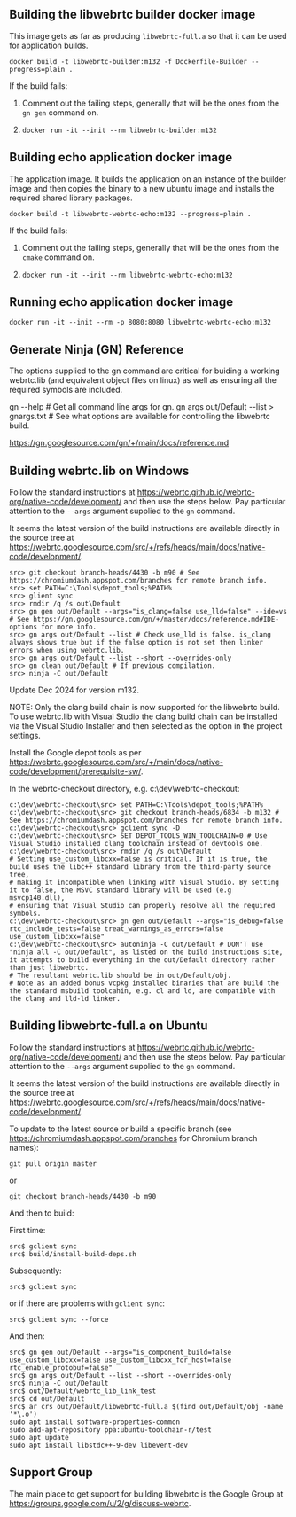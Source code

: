 ## Building the libwebrtc builder docker image

This image gets as far as producing `libwebrtc-full.a` so that it can be used for application builds.

`docker build -t libwebrtc-builder:m132 -f Dockerfile-Builder --progress=plain .`

If the build fails:

1. Comment out the failing steps, generally that will be the ones from the `gn gen` command on.

2. `docker run -it --init --rm libwebrtc-builder:m132`

## Building echo application docker image

The application image. It builds the application on an instance of the builder image and then copies the binary to a new ubuntu image and installs the required shared library packages.

`docker build -t libwebrtc-webrtc-echo:m132 --progress=plain .`

If the build fails:

1. Comment out the failing steps, generally that will be the ones from the `cmake` command on.

2. `docker run -it --init --rm libwebrtc-webrtc-echo:m132`

## Running echo application docker image

`docker run -it --init --rm -p 8080:8080 libwebrtc-webrtc-echo:m132`

## Generate Ninja (GN) Reference

The options supplied to the gn command are critical for buiding a working webrtc.lib (and equivalent object files on linux) as well as ensuring all the required symbols are included.

gn --help # Get all command line args for gn.
gn args out/Default --list > gnargs.txt # See what options are available for controlling the libwebrtc build.

https://gn.googlesource.com/gn/+/main/docs/reference.md

## Building webrtc.lib on Windows

Follow the standard instructions at https://webrtc.github.io/webrtc-org/native-code/development/ and then use the steps below. Pay particular attention to the `--args` argument supplied to the `gn` command.

It seems the latest version of the build instructions are available directly in the source tree at https://webrtc.googlesource.com/src/+/refs/heads/main/docs/native-code/development/.

````
src> git checkout branch-heads/4430 -b m90 # See https://chromiumdash.appspot.com/branches for remote branch info.
src> set PATH=C:\Tools\depot_tools;%PATH%
src> glient sync
src> rmdir /q /s out\Default
src> gn gen out/Default --args="is_clang=false use_lld=false" --ide=vs # See https://gn.googlesource.com/gn/+/master/docs/reference.md#IDE-options for more info.
src> gn args out/Default --list # Check use_lld is false. is_clang always shows true but if the false option is not set then linker errors when using webrtc.lib.
src> gn args out/Default --list --short --overrides-only
src> gn clean out/Default # If previous compilation.
src> ninja -C out/Default
````

Update Dec 2024 for version m132.

NOTE: Only the clang build chain is now supported for the libwebrtc build. To use webrtc.lib with Visual Studio the clang build chain can be installed via the Visual Studio Installer and then selected as the option in the project settings.

Install the Google depot tools as per https://webrtc.googlesource.com/src/+/main/docs/native-code/development/prerequisite-sw/.

In the webrtc-checkout directory, e.g. c:\dev\webrtc-checkout:

````
c:\dev\webrtc-checkout\src> set PATH=C:\Tools\depot_tools;%PATH%
c:\dev\webrtc-checkout\src> git checkout branch-heads/6834 -b m132 # See https://chromiumdash.appspot.com/branches for remote branch info.
c:\dev\webrtc-checkout\src> gclient sync -D
c:\dev\webrtc-checkout\src> SET DEPOT_TOOLS_WIN_TOOLCHAIN=0 # Use Visual Studio installed clang toolchain instead of devtools one.
c:\dev\webrtc-checkout\src> rmdir /q /s out\Default
# Setting use_custom_libcxx=false is critical. If it is true, the build uses the libc++ standard library from the third-party source tree, 
# making it incompatible when linking with Visual Studio. By setting it to false, the MSVC standard library will be used (e.g msvcp140.dll), 
# ensuring that Visual Studio can properly resolve all the required symbols.
c:\dev\webrtc-checkout\src> gn gen out/Default --args="is_debug=false rtc_include_tests=false treat_warnings_as_errors=false use_custom_libcxx=false"
c:\dev\webrtc-checkout\src> autoninja -C out/Default # DON'T use "ninja all -C out/Default", as listed on the build instructions site, it attempts to build everything in the out/Default directory rather than just libwebrtc.
# The resultant webrtc.lib should be in out/Default/obj.
# Note as an added bonus vcpkg installed binaries that are build the the standard msbuild toolcahin, e.g. cl and ld, are compatible with the clang and lld-ld linker.
````

## Building libwebrtc-full.a on Ubuntu

Follow the standard instructions at https://webrtc.github.io/webrtc-org/native-code/development/ and then use the steps below. Pay particular attention to the `--args` argument supplied to the `gn` command.

It seems the latest version of the build instructions are available directly in the source tree at https://webrtc.googlesource.com/src/+/refs/heads/main/docs/native-code/development/.

To update to the latest source or build a specific branch (see https://chromiumdash.appspot.com/branches for Chromium branch names):

````
git pull origin master
````
or
````
git checkout branch-heads/4430 -b m90
````

And then to build:

First time:

````
src$ gclient sync
src$ build/install-build-deps.sh
````

Subsequently:

````
src$ gclient sync
````

or if there are problems with `gclient sync`:

````
src$ gclient sync --force 
````

And then:

````
src$ gn gen out/Default --args="is_component_build=false use_custom_libcxx=false use_custom_libcxx_for_host=false rtc_enable_protobuf=false"
src$ gn args out/Default --list --short --overrides-only
src$ ninja -C out/Default
src$ out/Default/webrtc_lib_link_test
src$ cd out/Default
src$ ar crs out/Default/libwebrtc-full.a $(find out/Default/obj -name '*\.o')
sudo apt install software-properties-common
sudo add-apt-repository ppa:ubuntu-toolchain-r/test
sudo apt update
sudo apt install libstdc++-9-dev libevent-dev
````

## Support Group

The main place to get support for building libwebrtc is the Google Group at https://groups.google.com/u/2/g/discuss-webrtc.
